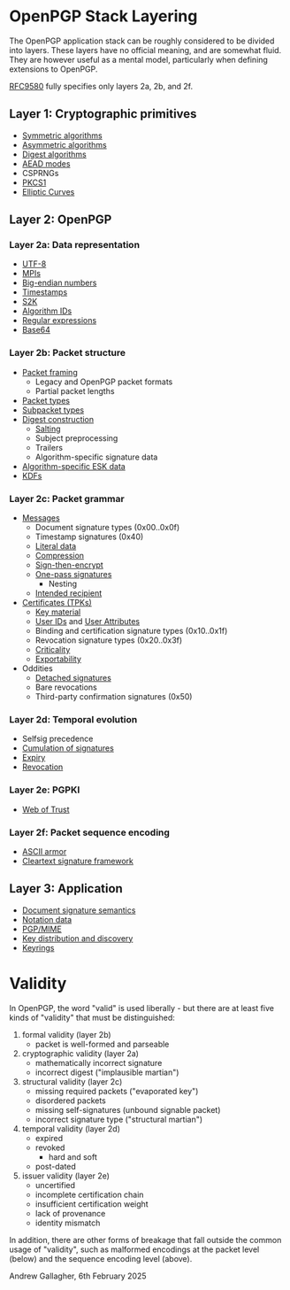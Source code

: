 # OpenPGP Stack Layering

The OpenPGP application stack can be roughly considered to be divided into layers.
These layers have no official meaning, and are somewhat fluid.
They are however useful as a mental model, particularly when defining extensions to OpenPGP.

[RFC9580](https://datatracker.ietf.org/doc/html/rfc9580) fully specifies only layers 2a, 2b, and 2f.

## Layer 1: Cryptographic primitives

* [Symmetric algorithms](https://datatracker.ietf.org/doc/html/rfc9580#name-symmetric-key-algorithms)
* [Asymmetric algorithms](https://datatracker.ietf.org/doc/html/rfc9580#name-public-key-algorithms)
* [Digest algorithms](https://datatracker.ietf.org/doc/html/rfc9580#name-hash-algorithms)
* [AEAD modes](https://datatracker.ietf.org/doc/html/rfc9580#name-aead-algorithms)
* CSPRNGs
* [PKCS1](https://datatracker.ietf.org/doc/html/rfc9580#name-pkcs1-encoding-in-openpgp)
* [Elliptic Curves](https://datatracker.ietf.org/doc/html/rfc9580#name-ecc-curves-for-openpgp)

## Layer 2: OpenPGP

### Layer 2a: Data representation

* [UTF-8](https://datatracker.ietf.org/doc/html/rfc9580#name-text)
* [MPIs](https://datatracker.ietf.org/doc/html/rfc9580#name-multiprecision-integers)
* [Big-endian numbers](https://datatracker.ietf.org/doc/html/rfc9580#name-scalar-numbers)
* [Timestamps](https://datatracker.ietf.org/doc/html/rfc9580#name-time-fields)
* [S2K](https://datatracker.ietf.org/doc/html/rfc9580#name-string-to-key-s2k-specifier)
* [Algorithm IDs](https://datatracker.ietf.org/doc/html/rfc9580#name-constants)
* [Regular expressions](https://datatracker.ietf.org/doc/html/rfc9580#name-regular-expressions)
* [Base64](https://datatracker.ietf.org/doc/html/rfc9580#name-base64-conversions)

### Layer 2b: Packet structure

* [Packet framing](https://datatracker.ietf.org/doc/html/rfc9580#name-packet-headers)
    * Legacy and OpenPGP packet formats
    * Partial packet lengths
* [Packet types](https://datatracker.ietf.org/doc/html/rfc9580#name-packet-types)
* [Subpacket types](https://datatracker.ietf.org/doc/html/rfc9580#name-signature-subpacket-types)
* [Digest construction](https://datatracker.ietf.org/doc/html/rfc9580#name-computing-signatures)
    * [Salting](https://datatracker.ietf.org/doc/html/rfc9580#name-advantages-of-salted-signat)
    * Subject preprocessing
    * Trailers
    * Algorithm-specific signature data
* [Algorithm-specific ESK data](https://datatracker.ietf.org/doc/html/rfc9580#name-algorithm-specific-parts-of)
* [KDFs]()

### Layer 2c: Packet grammar

* [Messages](https://datatracker.ietf.org/doc/html/rfc9580#name-openpgp-messages)
    * Document signature types (0x00..0x0f)
    * Timestamp signatures (0x40)
    * [Literal data](https://datatracker.ietf.org/doc/html/rfc9580#name-literal-data-packet-type-id)
    * [Compression](https://datatracker.ietf.org/doc/html/rfc9580#name-compressed-data-packet-type)
    * [Sign-then-encrypt](https://datatracker.ietf.org/doc/html/rfc9580#name-symmetrically-encrypted-and)
    * [One-pass signatures](https://datatracker.ietf.org/doc/html/rfc9580#name-one-pass-signature-packet-t)
        * Nesting
    * [Intended recipient](https://datatracker.ietf.org/doc/html/rfc9580#name-intended-recipient-fingerpr)
* [Certificates (TPKs)](https://datatracker.ietf.org/doc/html/rfc9580#name-transferable-public-keys)
    * [Key material](https://datatracker.ietf.org/doc/html/rfc9580#name-key-material-packets)
    * [User IDs](https://datatracker.ietf.org/doc/html/rfc9580#name-user-id-packet-type-id-13) and [User Attributes](https://datatracker.ietf.org/doc/html/rfc9580#name-user-attribute-packet-type-)
    * Binding and certification signature types (0x10..0x1f)
    * Revocation signature types (0x20..0x3f)
    * [Criticality](https://datatracker.ietf.org/doc/html/rfc9580#name-signature-subpacket-specifi)
    * [Exportability](https://datatracker.ietf.org/doc/html/rfc9580#name-exportable-certification)
* Oddities
    * [Detached signatures](https://datatracker.ietf.org/doc/html/rfc9580#name-detached-signatures)
    * Bare revocations
    * Third-party confirmation signatures (0x50)

### Layer 2d: Temporal evolution

* Selfsig precedence
* [Cumulation of signatures](https://datatracker.ietf.org/doc/html/draft-gallagher-openpgp-signatures#name-cumulation-of-signatures)
* [Expiry](https://datatracker.ietf.org/doc/html/draft-gallagher-openpgp-signatures#name-key-and-certification-valid)
* [Revocation](https://datatracker.ietf.org/doc/html/draft-dkg-openpgp-revocation)

### Layer 2e: PGPKI

* [Web of Trust](https://sequoia-pgp.gitlab.io/sequoia-wot/)

### Layer 2f: Packet sequence encoding

* [ASCII armor](https://datatracker.ietf.org/doc/html/rfc9580#name-forming-ascii-armor)
* [Cleartext signature framework](https://datatracker.ietf.org/doc/html/rfc9580#name-cleartext-signature-framewo)

## Layer 3: Application

* [Document signature semantics](https://datatracker.ietf.org/doc/html/draft-gallagher-openpgp-signatures)
* [Notation data](https://datatracker.ietf.org/doc/html/rfc9580#name-notation-data)
* [PGP/MIME](https://datatracker.ietf.org/doc/html/rfc3156)
* [Key distribution and discovery](https://datatracker.ietf.org/doc/html/draft-gallagher-openpgp-hkp)
* [Keyrings](https://datatracker.ietf.org/doc/html/rfc9580#name-keyrings)

# Validity

In OpenPGP, the word "valid" is used liberally - but there are at least five kinds of "validity" that must be distinguished:

1. formal validity (layer 2b)
    * packet is well-formed and parseable
2. cryptographic validity (layer 2a)
    * mathematically incorrect signature
    * incorrect digest ("implausible martian")
3. structural validity (layer 2c)
    * missing required packets ("evaporated key")
    * disordered packets
    * missing self-signatures (unbound signable packet)
    * incorrect signature type ("structural martian")
4. temporal validity (layer 2d)
    * expired
    * revoked
        * hard and soft
    * post-dated
5. issuer validity (layer 2e)
    * uncertified
    * incomplete certification chain
    * insufficient certification weight
    * lack of provenance
    * identity mismatch

In addition, there are other forms of breakage that fall outside the common usage of "validity", such as malformed encodings at the packet level (below) and the sequence encoding level (above).

Andrew Gallagher, 6th February 2025
